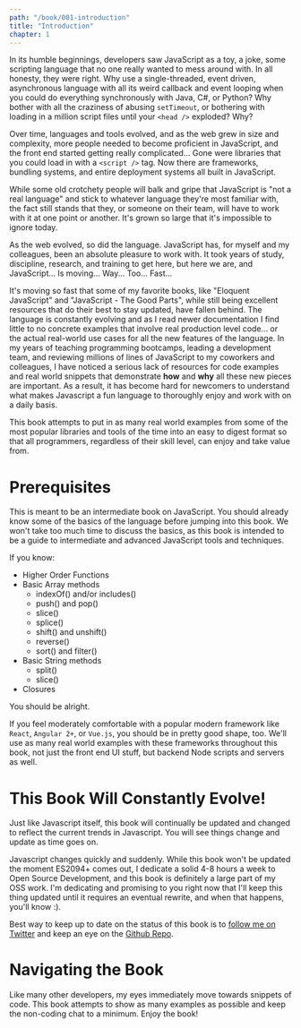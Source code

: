 ```yaml
---
path: "/book/001-introduction"
title: "Introduction"
chapter: 1
---
```


In its humble beginnings, developers saw JavaScript as a toy, a joke, some scripting language that no one really wanted to mess around with. In all honesty, they were right. Why use a single-threaded, event driven, asynchronous language with all its weird callback and event looping when you could do everything synchronously with Java, C#, or Python? Why bother with all the craziness of abusing `setTimeout`, or bothering with loading in a million script files until your `<head />` exploded? Why?

Over time, languages and tools evolved, and as the web grew in size and complexity, more people needed to become proficient in JavaScript, and the front end started getting really complicated... Gone were libraries that you could load in with a `<script />` tag. Now there are frameworks, bundling systems, and entire deployment systems all built in JavaScript.

While some old crotchety people will balk and gripe that JavaScript is "not a real language" and stick to whatever language they're most familiar with, the fact still stands that they, or someone on their team, will have to work with it at one point or another. It's grown so large that it's impossible to ignore today.

As the web evolved, so did the language. JavaScript has, for myself and my colleagues, been an absolute pleasure to work with. It took years of study, discipline, research, and training to get here, but here we are, and JavaScript... Is moving... Way... Too... Fast...

It's moving so fast that some of my favorite books, like "Eloquent JavaScript" and "JavaScript - The Good Parts", while still being excellent resources that do their best to stay updated, have fallen behind. The language is constantly evolving and as I read newer documentation I find little to no concrete examples that involve real production level code... or the actual real-world use cases for all the new features of the language. In my years of teaching programming bootcamps, leading a development team, and reviewing millions of lines of JavaScript to my coworkers and colleagues, I have noticed a serious lack of resources for code examples and real world snippets that demonstrate **how** and **why** all these new pieces are important. As a result, it has become hard for newcomers to understand what makes Javascript a fun language to thoroughly enjoy and work with on a daily basis.

This book attempts to put in as many real world examples from some of the most popular libraries and tools of the time into an easy to digest format so that all programmers, regardless of their skill level, can enjoy and take value from.

# Prerequisites

This is meant to be an intermediate book on JavaScript. You should already know some of the basics of the language before jumping into this book. We won't take too much time to discuss the basics, as this book is intended to be a guide to intermediate and advanced JavaScript tools and techniques.

If you know:

* Higher Order Functions
* Basic Array methods
  * indexOf() and/or includes()
  <!-- alex ignore dad-mom -->
  * push() and pop()
  * slice()
  * splice()
  * shift() and unshift()
  * reverse()
  * sort() and filter()
* Basic String methods
  * split()
  * slice()
* Closures

You should be alright.

If you feel moderately comfortable with a popular modern framework like `React`, `Angular 2+`, or `Vue.js`, you should be in pretty good shape, too. We'll use as many real world examples with these frameworks throughout this book, not just the front end UI stuff, but backend Node scripts and servers as well.

# This Book Will Constantly Evolve!

Just like Javascript itself, this book will continually be updated and changed to reflect the current trends in Javascript. You will see things change and update as time goes on.

Javascript changes quickly and suddenly. While this book won't be updated the moment ES2094+ comes out, I dedicate a solid 4-8 hours a week to Open Source Development, and this book is definitely a large part of my OSS work. I'm dedicating and promising to you right now that I'll keep this thing updated until it requires an eventual rewrite, and when that happens, you'll know :).

Best way to keep up to date on the status of this book is to [follow me on Twitter](https://www.twitter.com/MrBenJ5) and keep an eye on the [Github Repo](https://www.github.com/MrBenJ/modern-js-by-example).

# Navigating the Book

Like many other developers, my eyes immediately move towards snippets of code. This book attempts to show as many examples as possible and keep the non-coding chat to a minimum. Enjoy the book!

